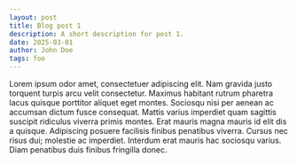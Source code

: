 ```yaml
---
layout: post
title: Blog post 1
description: A short description for post 1.
date: 2025-03-01
author: John Doe
tags: foo
---
```


Lorem ipsum odor amet, consectetuer adipiscing elit. Nam gravida justo torquent turpis arcu velit consectetur. Maximus habitant rutrum pharetra lacus quisque porttitor aliquet eget montes. Sociosqu nisi per aenean ac accumsan dictum fusce consequat. Mattis varius imperdiet quam sagittis suscipit ridiculus viverra primis montes. Erat mauris magna mauris id elit dis a quisque. Adipiscing posuere facilisis finibus penatibus viverra. Cursus nec risus dui; molestie ac imperdiet. Interdum erat mauris hac sociosqu varius. Diam penatibus duis finibus fringilla donec.
